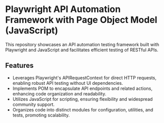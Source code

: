 # Playwright API Automation Framework with Page Object Model (JavaScript)

This repository showcases an API automation testing framework built with Playwright and JavaScript and facilitates efficient testing of RESTful APIs.​

## Features
- Leverages Playwright's APIRequestContext for direct HTTP requests, enabling robust API testing without UI dependencies.​
- Implements POM to encapsulate API endpoints and related actions, enhancing code organization and readability.​
- Utilizes JavaScript for scripting, ensuring flexibility and widespread community support.​
- Organizes code into distinct modules for configuration, utilities, and tests, promoting scalability.​
